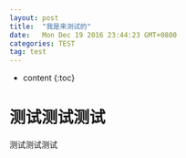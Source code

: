 ```yaml
---
layout: post
title:  "我是来测试的"
date:   Mon Dec 19 2016 23:44:23 GMT+0800
categories: TEST
tag: test
---
```


* content
{:toc}

测试测试测试
======================
测试测试测试